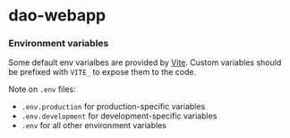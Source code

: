# dao-webapp

### Environment variables
Some default env varialbes are provided by [Vite](https://vitejs.dev/guide/env-and-mode.html). Custom variables should be prefixed with `VITE_` to expose them to the code.

Note on `.env` files:
- `.env.production` for production-specific variables
- `.env.development` for development-specific variables
- `.env` for all other environment variables
